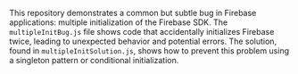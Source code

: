 This repository demonstrates a common but subtle bug in Firebase applications: multiple initialization of the Firebase SDK. The `multipleInitBug.js` file shows code that accidentally initializes Firebase twice, leading to unexpected behavior and potential errors. The solution, found in `multipleInitSolution.js`, shows how to prevent this problem using a singleton pattern or conditional initialization.